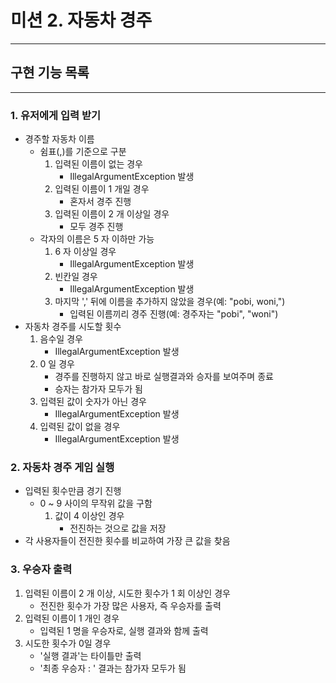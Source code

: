 # 미션 2. 자동차 경주

---

## 구현 기능 목록

---

### 1. 유저에게 입력 받기
- 경주할 자동차 이름
    - 쉼표(,)를 기준으로 구분
      1. 입력된 이름이 없는 경우
         - IllegalArgumentException 발생
      2. 입력된 이름이 1 개일 경우
         - 혼자서 경주 진행
      3. 입력된 이름이 2 개 이상일 경우
         - 모두 경주 진행
    - 각자의 이름은 5 자 이하만 가능
      1. 6 자 이상일 경우
         - IllegalArgumentException 발생
      2. 빈칸일 경우
         - IllegalArgumentException 발생
      3. 마지막 ',' 뒤에 이름을 추가하지 않았을 경우(예: "pobi, woni,")
         - 입력된 이름끼리 경주 진행(예: 경주자는 "pobi", "woni")
- 자동차 경주를 시도할 횟수
    1. 음수일 경우
       - IllegalArgumentException 발생
    2. 0 일 경우
       - 경주를 진행하지 않고 바로 실행결과와 승자를 보여주며 종료
       - 승자는 참가자 모두가 됨
    3. 입력된 값이 숫자가 아닌 경우
       - IllegalArgumentException 발생
    4. 입력된 값이 없을 경우
       - IllegalArgumentException 발생

### 2. 자동차 경주 게임 실행
- 입력된 횟수만큼 경기 진행
  - 0 ~ 9 사이의 무작위 값을 구함
    1. 값이 4 이상인 경우
        - 전진하는 것으로 값을 저장
- 각 사용자들이 전진한 횟수를 비교하여 가장 큰 값을 찾음

### 3. 우승자 출력
1. 입력된 이름이 2 개 이상, 시도한 횟수가 1 회 이상인 경우
   - 전진한 횟수가 가장 많은 사용자, 즉 우승자를 출력
2. 입력된 이름이 1 개인 경우
    - 입력된 1 명을 우승자로, 실행 결과와 함께 출력
3. 시도한 횟수가 0일 경우
    - '실행 결과'는 타이틀만 출력
    - '최종 우승자 : ' 결과는 참가자 모두가 됨
